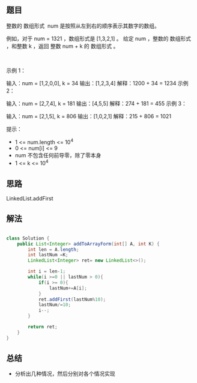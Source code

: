 
## 题目

整数的 数组形式  num 是按照从左到右的顺序表示其数字的数组。

例如，对于 num = 1321 ，数组形式是 [1,3,2,1] 。
给定 num ，整数的 数组形式 ，和整数 k ，返回 整数 num + k 的 数组形式 。

 

示例 1：

输入：num = [1,2,0,0], k = 34
输出：[1,2,3,4]
解释：1200 + 34 = 1234
示例 2：

输入：num = [2,7,4], k = 181
输出：[4,5,5]
解释：274 + 181 = 455
示例 3：

输入：num = [2,1,5], k = 806
输出：[1,0,2,1]
解释：215 + 806 = 1021
 

提示：

- 1 <= num.length <= 10<sup>4</sup>
- 0 <= num[i] <= 9
- num 不包含任何前导零，除了零本身
- 1 <= k <= 10<sup>4</sup>

## 思路

LinkedList.addFirst

## 解法
```java

class Solution {
    public List<Integer> addToArrayForm(int[] A, int K) {
        int len = A.length;
        int lastNum =K;
        LinkedList<Integer> ret= new LinkedList<>();

        int i = len-1;
        while(i >=0 || lastNum > 0){
            if(i >= 0){
                lastNum+=A[i];
            }
            ret.addFirst(lastNum%10);
            lastNum/=10;
            i--;
        }

        return ret;
    }
}
```

## 总结

- 分析出几种情况，然后分别对各个情况实现 
